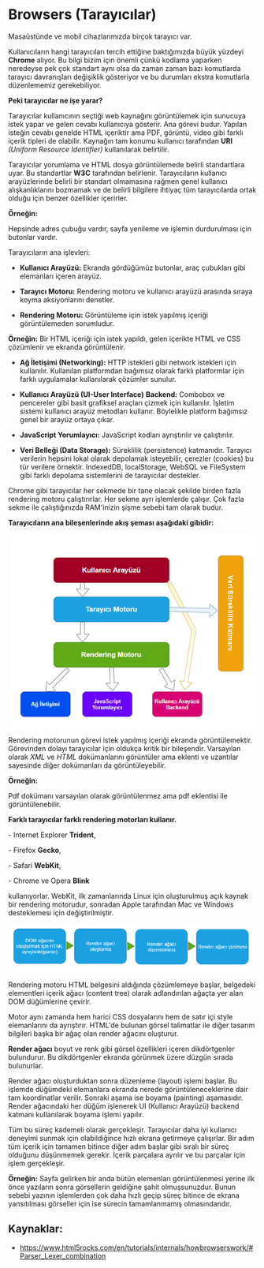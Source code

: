 # Browsers (Tarayıcılar)

Masaüstünde ve mobil cihazlarımızda birçok tarayıcı var.

Kullanıcıların hangi tarayıcıları tercih ettiğine baktığımızda büyük yüzdeyi **Chrome** alıyor. Bu bilgi bizim için önemli çünkü kodlama yaparken neredeyse pek çok standart aynı olsa da zaman zaman bazı komutlarda tarayıcı davranışları değişiklik gösteriyor ve bu durumları ekstra komutlarla düzenlememiz gerekebiliyor.

**Peki tarayıcılar ne işe yarar?**

Tarayıcılar kullanıcının seçtiği web kaynağını görüntülemek için sunucuya istek yapar ve gelen cevabı kullanıcıya gösterir. Ana görevi budur. Yapılan isteğin cevabı genelde HTML içeriktir ama PDF, görüntü, video gibi farklı içerik tipleri de olabilir. Kaynağın tam konumu kullanıcı tarafından **URI** *(Uniform Resource Identifier)* kullanılarak belirtilir. 

Tarayıcılar yorumlama ve HTML dosya görüntülemede belirli standartlara uyar. Bu standartlar **W3C** tarafından belirlenir. Tarayıcıların kullanıcı arayüzlerinde belirli bir standart olmamasına rağmen genel kullanıcı alışkanlıklarını bozmamak ve de belirli bilgilere ihtiyaç tüm tarayıcılarda ortak olduğu için benzer özellikler içerirler.

**Örneğin:**

Hepsinde adres çubuğu vardır, sayfa yenileme ve işlemin durdurulması için butonlar vardır.

Tarayıcıların ana işlevleri:

- **Kullanıcı Arayüzü:** Ekranda gördüğümüz butonlar, araç çubukları gibi elemanları içeren arayüz.

- **Tarayıcı Motoru:** Rendering motoru ve kullanıcı arayüzü arasında sıraya koyma aksiyonlarını denetler.

- **Rendering Motoru:** Görüntüleme için istek yapılmış içeriği görüntülemeden sorumludur.

**Örneğin:** Bir HTML içeriği için istek yapıldı, gelen içerikte HTML ve CSS çözümlenir ve ekranda görüntülenir.

- **Ağ İletişimi  (Networking):** HTTP istekleri gibi network istekleri için kullanılır. Kullanılan platformdan bağımsız olarak farklı platformlar için farklı uygulamalar kullanılarak çözümler sunulur.

- **Kullanıcı Arayüzü (UI-User Interface)** **Backend:** Combobox ve pencereler gibi basit grafiksel araçları çizmek için kullanılır.  İşletim sistemi kullanıcı arayüz metodları kullanır. Böylelikle platform bağımsız genel bir arayüz ortaya çıkar.

- **JavaScript Yorumlayıcı:** JavaScript kodları ayrıştırılır ve çalıştırılır.

- **Veri Belleği (Data Storage):** Süreklilik (persistence) katmanıdır. Tarayıcı verilerin hepsini lokal olarak depolamak isteyebilir, çerezler (cookies) bu tür verilere örnektir. IndexedDB, localStorage, WebSQL ve FileSystem gibi farklı depolama sistemlerini de tarayıcılar destekler.

Chrome gibi tarayıcılar her sekmede bir tane olacak şekilde birden fazla rendering motoru çalıştırırlar. Her sekme ayrı işlemlerde çalışır. Çok fazla sekme ile çalıştığınızda RAM'inizin şişme sebebi tam olarak budur.

**Tarayıcıların ana bileşenlerinde akış şeması aşağıdaki gibidir:**

![tarayici_bilesenler](https://raw.githubusercontent.com/Kodluyoruz/taskforce/main/basics-for-everyone/Browsers/figures/tarayici_bilesenler.PNG)

Rendering motorunun görevi istek yapılmış içeriği ekranda görüntülemektir. Görevinden dolayı tarayıcılar için oldukça kritik bir bileşendir. Varsayılan olarak *XML* ve *HTML* dokümanlarını görüntüler ama eklenti ve uzantılar sayesinde diğer dokümanları da görüntüleyebilir. 

**Örneğin:** 

Pdf dokümanı varsayılan olarak görüntülenmez ama pdf eklentisi ile görüntülenebilir. 

**Farklı tarayıcılar farklı rendering motorları kullanır.**

\- Internet Explorer **Trident**,

\- Firefox **Gecko**,

\- Safari **WebKit**,

\- Chrome ve Opera **Blink**

kullanıyorlar. WebKit, ilk zamanlarında Linux için oluşturulmuş açık kaynak bir rendering motorudur, sonradan Apple tarafından Mac ve Windows desteklemesi için değiştirilmiştir.

![render_motoru_akis](https://raw.githubusercontent.com/Kodluyoruz/taskforce/main/basics-for-everyone/Browsers/figures/render_motoru_akis.PNG)

Rendering motoru HTML belgesini aldığında çözümlemeye başlar, belgedeki elementleri içerik ağacı (content tree) olarak adlandırılan ağaçta yer alan DOM  düğümlerine çevirir. 

Motor aynı zamanda hem harici CSS dosyalarını hem de satır içi style elemanlarını da ayrıştırır. HTML'de bulunan görsel talimatlar ile diğer tasarım bilgileri başka bir ağaç olan render ağacını oluşturur. 

**Render ağacı** boyut ve renk gibi görsel özellikleri içeren dikdörtgenler bulundurur. Bu dikdörtgenler ekranda görünmek üzere düzgün sırada bulunurlar.

Render ağacı oluşturduktan sonra düzenleme (layout) işlemi başlar. Bu işlemde düğümdeki elemanlara ekranda nerede görüntüleneceklerine dair tam koordinatlar verilir. Sonraki aşama ise boyama (painting) aşamasıdır. Render ağacındaki her düğüm işlenerek UI (Kullanıcı Arayüzü) backend katmanı kullanılarak boyama işlemi yapılır.

Tüm bu süreç kademeli olarak gerçekleşir. Tarayıcılar daha iyi kullanıcı deneyimi sunmak için olabildiğince hızlı ekrana getirmeye çalışırlar. Bir adım tüm içerik için tamamen bitince diğer adım başlar gibi sıralı bir süreç olduğunu düşünmemek gerekir. İçerik parçalara ayrılır ve bu parçalar için işlem gerçekleşir. 

**Örneğin:** Sayfa gelirken bir anda bütün elemenları görüntülenmesi yerine ilk önce yazıların sonra görsellerin geldiğine şahit olmuşsunuzdur. Bunun sebebi yazının işlemlerden çok daha hızlı geçip süreç bitince de ekrana yansıtılması görseller için ise sürecin tamamlanmamış olmasındandır.

## Kaynaklar:

* https://www.html5rocks.com/en/tutorials/internals/howbrowserswork/#Parser_Lexer_combination
